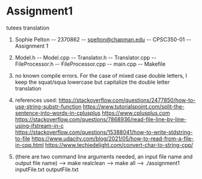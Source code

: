 # Assignment1
tutees translation

1. Sophie Pelton -- 2370862 -- spelton@chapman.edu -- CPSC350-01 -- Assignment 1
2. Model.h -- Model.cpp -- Translator.h -- Translator.cpp -- FileProcessor.h -- FileProcessor.cpp -- main.cpp -- Makefile
3. no known compile errors. For the case of mixed case double letters, I keep the squat/squa lowercase but capitalize the double letter translation
4. references used: 
https://stackoverflow.com/questions/2477850/how-to-use-string-substr-function
https://www.tutorialspoint.com/split-the-sentence-into-words-in-cplusplus
https://www.cplusplus.com
https://stackoverflow.com/questions/7868936/read-file-line-by-line-using-ifstream-in-c
https://stackoverflow.com/questions/15388041/how-to-write-stdstring-to-file
                        https://www.udacity.com/blog/2021/05/how-to-read-from-a-file-in-cpp.html
https://www.techiedelight.com/convert-char-to-string-cpp/

5. (there are two command line arguments needed, an input file name and output file name) --> make realclean --> make all --> ./assignment1 inputFile.txt outputFile.txt
